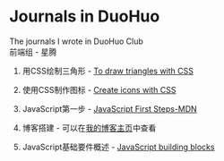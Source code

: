 # Journals in DuoHuo
The journals I wrote in DuoHuo Club  
前端组 - 星腾

1. 用CSS绘制三角形 - [To draw triangles with CSS](https://github.com/xingteng/Journals_in_DuoHuo/blob/master/001.To%20draw%20triangles%20with%20CSS/To%20draw%20triangles%20with%20CSS.md)

2. 使用CSS制作图标 - [Create icons with CSS](https://github.com/xingteng/Journals_in_DuoHuo/blob/master/002.Create%20icons%20with%20CSS/Create%20icons%20with%20CSS.md)

3. JavaScript第一步 - [JavaScript First Steps-MDN](https://github.com/xingteng/Journals_in_DuoHuo/blob/master/003.JavaScript%20First%20Steps-MDN/003.JavaScript%20First%20Steps-MDN.md)

4. 博客搭建 - 可以在[我的博客主页](https://xingteng.github.io/2018/07/31/%E6%88%91%E7%9A%84%E7%AC%AC%E4%B8%80%E7%AF%87%E5%8D%9A%E6%96%87/)中查看

5. JavaScript基础要件概述 - [JavaScript building blocks](https://github.com/xingteng/Journals_in_DuoHuo/blob/master/005.JavaScript%20building%20blocks/005.JavaScript%20building%20blocks.md)